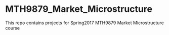 # MTH9879_Market_Microstructure
This repo contains projects for Spring2017 MTH9879 Market Microstructure course
